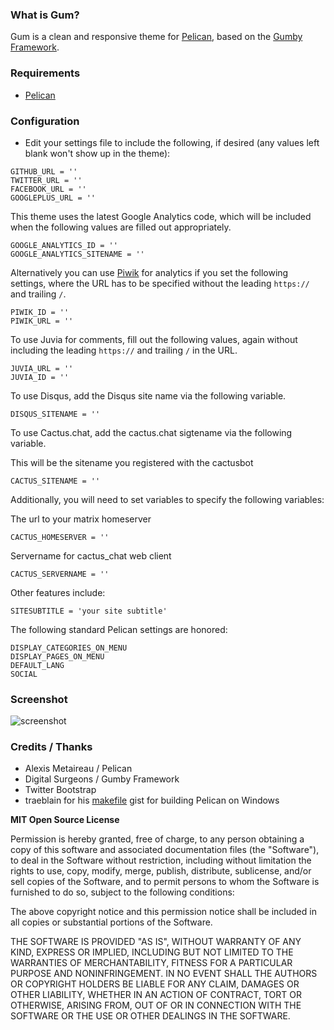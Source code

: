 ### What is Gum?

Gum is a clean and responsive theme for [Pelican](https://github.com/getpelican/pelican), based on the [Gumby Framework](http://gumbyframework.com/docs).

### Requirements

* [Pelican](https://github.com/getpelican/pelican)

### Configuration

* Edit your settings file to include the following, if desired (any values left blank won't show up in the theme):

```
GITHUB_URL = ''
TWITTER_URL = ''
FACEBOOK_URL = ''
GOOGLEPLUS_URL = ''
```

This theme uses the latest Google Analytics code, which will be included when the following values are filled out appropriately.

```
GOOGLE_ANALYTICS_ID = ''
GOOGLE_ANALYTICS_SITENAME = ''
```

Alternatively you can use [Piwik](http://piwik.org/) for analytics if you set the following settings, where the URL has to be specified without the leading `https://` and trailing `/`.

```
PIWIK_ID = ''
PIWIK_URL = ''
```

To use Juvia for comments, fill out the following values, again without including the leading `https://` and trailing `/` in the URL.

```
JUVIA_URL = ''
JUVIA_ID = ''
```

To use Disqus, add the Disqus site name via the following variable.

```
DISQUS_SITENAME = ''
```

To use Cactus.chat, add the cactus.chat sigtename via the following variable.

This will be the sitename you registered with the cactusbot

```
CACTUS_SITENAME = ''
```

Additionally, you will need to set variables to specify the following variables:

The url to your matrix homeserver
```
CACTUS_HOMESERVER = ''                                                                                                                                                        
```

Servername for cactus_chat web client
```
CACTUS_SERVERNAME = ''                                                                                                                                                                       
```

Other features include:

```
SITESUBTITLE = 'your site subtitle'
```

The following standard Pelican settings are honored:

```
DISPLAY_CATEGORIES_ON_MENU
DISPLAY_PAGES_ON_MENU
DEFAULT_LANG
SOCIAL
```

### Screenshot ###

![screenshot](screenshot.png)

### Credits / Thanks

 * Alexis Metaireau / Pelican
 * Digital Surgeons / Gumby Framework
 * Twitter Bootstrap
 * traeblain for his [makefile](https://gist.github.com/traeblain/4252511) gist for building Pelican on Windows

**MIT Open Source License**

Permission is hereby granted, free of charge, to any person obtaining a copy of this software and associated documentation files (the "Software"), to deal in the Software without restriction, including without limitation the rights to use, copy, modify, merge, publish, distribute, sublicense, and/or sell copies of the Software, and to permit persons to whom the Software is furnished to do so, subject to the following conditions:

The above copyright notice and this permission notice shall be included in all copies or substantial portions of the Software.

THE SOFTWARE IS PROVIDED "AS IS", WITHOUT WARRANTY OF ANY KIND, EXPRESS OR IMPLIED, INCLUDING BUT NOT LIMITED TO THE WARRANTIES OF MERCHANTABILITY, FITNESS FOR A PARTICULAR PURPOSE AND NONINFRINGEMENT. IN NO EVENT SHALL THE AUTHORS OR COPYRIGHT HOLDERS BE LIABLE FOR ANY CLAIM, DAMAGES OR OTHER LIABILITY, WHETHER IN AN ACTION OF CONTRACT, TORT OR OTHERWISE, ARISING FROM, OUT OF OR IN CONNECTION WITH THE SOFTWARE OR THE USE OR OTHER DEALINGS IN THE SOFTWARE.
